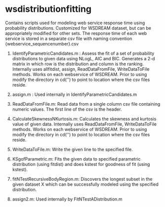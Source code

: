 # wsdistributionfitting
Contains scripts used for modeling web service response time using probability distributions. Customized for WSDREAM dataset, but can be appropriately modified for other sets. The response time of each web service is stored in a separate csv file with naming convention {webservice_sequencenumber}.csv

1. IdentifyParametricCandidates.m : 
Assess the fit of a set of probability distributions to given data using NLogL, AIC and BIC. Generates a 2-d matrix in which row is the distribution and column is the ranking. Internally uses allfitdist, assign, ReadDataFromFile, WriteDataToFile methods. Works on each webservice of WSDREAM. Prior to using modify the directory in cd('') to point to location where the csv files reside.

2. assign.m : 
Used internally in IdentifyParametricCandidates.m

3. ReadDataFromFile.m:
Read data from a single column csv file containing numeric values. The first line of the csv is the header.

4. CalculateSkewnessNKurtosis.m:
Calculates the skewness and kurtosis value of given data. Internally uses ReadDataFromFile, WriteDataToFile methods. Works on each webservice of WSDREAM. Prior to using modify the directory in cd('') to point to location where the csv files reside.

5. WriteDataToFile.m:
Write the given line to the specified file.

6. KSgofParametric.m:
Fits the given data to specified parametric distribution (using fitdist) and does kstest for goodness of fit (using kstest).

7. fitNTestRecursiveBodyRegion.m:
Discovers the longest subset in the given dataset X which can be successfully modeled using the specified distribution. 

8. assign2.m:
Used internally by FitNTestADistribution.m


